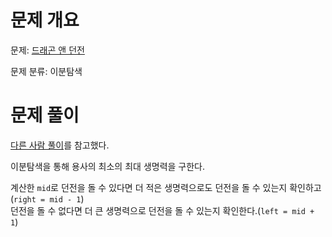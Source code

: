 # 문제 개요

문제: [드래곤 앤 던전](https://www.acmicpc.net/problem/16434)

문제 분류: 이분탐색

# 문제 풀이

[다른 사람 풀이](https://jaimemin.tistory.com/1134)를 참고했다.

이분탐색을 통해 용사의 최소의 최대 생명력을 구한다.

계산한 `mid`로 던전을 돌 수 있다면 더 적은 생명력으로도 던전을 돌 수 있는지 확인하고(`right = mid - 1`)  
던전을 돌 수 없다면 더 큰 생명력으로 던전을 돌 수 있는지 확인한다.(`left = mid + 1`)
